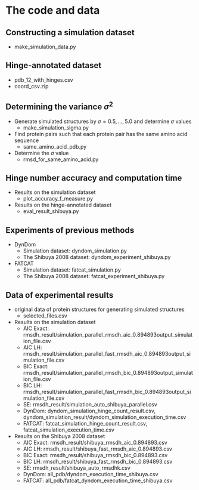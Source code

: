 # The code and data
## Constructing a simulation dataset
- make_simulation_data.py
## Hinge-annotated dataset
- pdb_12_with_hinges.csv 
- coord_csv.zip
## Determining the variance $\sigma^2$
- Generate simulated structures by $\sigma = 0.5, \dots, 5.0$ and determine $\sigma$ values
  - make_simulation_sigma.py
- Find protein pairs such that each protein pair has the same amino acid sequence
  - same_amino_acid_pdb.py
- Determine the $\sigma$ value
  - rmsd_for_same_amino_acid.py
## Hinge number accuracy and computation time
- Results on the simulation dataset
  - plot_accuracy_f_measure.py
- Results on the hinge-annotated dataset
  - eval_result_shibuya.py
## Experiments of previous methods
- DynDom
  - Simulation dataset: dyndom_simulation.py
  - The Shibuya 2008 dataset: dyndom_experiment_shibuya.py
- FATCAT
  - Simulation dataset: fatcat_simulation.py
  - The Shibuya 2008 dataset: fatcat_experiment_shibuya.py
## Data of experimental results
- original data of protein structures for generating simulated structures
  - selected_files.csv
- Results on the simulation dataset
  - AIC Exact: rmsdh_result/simulation_parallel_rmsdh_aic_0.894893output_simulation_file.csv
  - AIC LH: rmsdh_result/simulation_parallel_fast_rmsdh_aic_0.894893output_simulation_file.csv
  - BIC Exact: rmsdh_result/simulation_parallel_rmsdh_bic_0.894893output_simulation_file.csv
  - BIC LH: rmsdh_result/simulation_parallel_fast_rmsdh_bic_0.894893output_simulation_file.csv
  - SE: rmsdh_result/simulation_auto_shibuya_parallel.csv
  - DynDom: dyndom_simulation_hinge_count_result.csv, dyndom_simulation_result/dyndom_simulation_execution_time.csv
  - FATCAT: fatcat_simulation_hinge_count_result.csv, fatcat_simulation_execution_time.csv
- Results on the Shibuya 2008 dataset
  - AIC Exact: rmsdh_result/shibuya_rmsdh_aic_0.894893.csv
  - AIC LH: rmsdh_result/shibuya_fast_rmsdh_aic_0.894893.csv
  - BIC Exact: rmsdh_result/shibuya_rmsdh_bic_0.894893.csv
  - BIC LH: rmsdh_result/shibuya_fast_rmsdh_bic_0.894893.csv
  - SE: rmsdh_result/shibuya_auto_rmsdhk.csv
  - DynDom: all_pdb/dyndom_execution_time_shibuya.csv
  - FATCAT: all_pdb/fatcat_dyndom_execution_time_shibuya.csv
